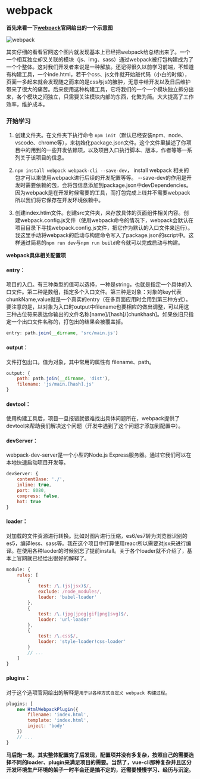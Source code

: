 # webpack

**首先来看一下[webpack](https://www.webpackjs.com/)官网给出的一个示意图**

![webpack](./static/img/webpack.png)

其实仔细的看看官网这个图片就发现基本上已经把webpack给总结出来了。一个一个相互独立却又关联的模块（js、img、sass）通过webpack被打包构建成为了一个个整体。这对我们开发者来说是一种解放。还记得很久以前学习前端，不知道有构建工具，一个inde.html，若干个css、js文件就开始敲代码（小白的时候），页面一多起来就会发现随之而来的是css与js的臃肿，无意中给开发以及日后维护带来了很大的痛苦。后来使用这种构建工具，它将我们的一个一个模块独立拆分出来，各个模块之间独立，只需要关注模块内部的东西，化繁为简。大大提高了工作效率，维护成本。

### 开始学习

1. 创建文件夹。在文件夹下执行命令 ```npm init```（默认已经安装npm、node、vscode、chrome等），来初始化package.json文件。这个文件里描述了你项目中的用到的一些开发依赖项，以及项目入口执行脚本、版本，作者等等一系列关于该项目的信息。

2. ```npm install webpack webpack-cli --save-dev```， install webpack 相关的包才可以来使用webpack进行后续的开发配置等等。 --save-dev的作用是开发时需要依赖的包，会将包信息添加到package.json中devDependencies。因为webpack是在开发时候需要的工具，而打包完成上线并不需要webpack所以我们将它保存在开发环境依赖中。

3. 创建index.htlm文件。创建src文件夹，来存放具体的页面组件相关内容。创建webpack.config.js文件（使用webpack命令的情况下，webpack会默认在项目目录下寻找webpack.config.js文件，把它作为默认的入口文件来运行）。我这里手动将webpack的启动与构建命令写入了package.json的script中。这样通过简易的```npm run dev```与```npm run build```命令就可以完成启动与构建。

**webpack具体相关配置项**

#### entry：

项目的入口。有三种类型的值可以选择，一种是string，也就是指定一个具体的入口文件。第二种是数组，指定多个入口文件。第三种是对象：对象的key代表chunkName,value就是一个真实的entry（在多页面应用时会用到第三种方式）。要注意的是，以对象为入口时output中filename也要相应的做出调整，可以用这三种占位符来表达你输出的文件名称[name]/[hash]/[chunkhash]。如果依旧只指定一个出口文件名称的，打包出的结果会被覆盖掉。

```js
entry: path.join(__dirname, 'src/main.js')
```

#### output：

文件打包出口。值为对象，其中常用的属性有 filename、path。

```js
output: {
    path: path.join(__dirname, 'dist'),
    filename: 'js/main.[hash].js'
}
```

#### devtool：

使用构建工具后，项目一旦报错就很难找出具体问题所在，webpack提供了devtool来帮助我们解决这个问题（开发中遇到了这个问题才添加到配置中）。

#### devServer：

webpack-dev-server是一个小型的Node.js Express服务器。通过它我们可以在本地快速启动项目开发等。

```js
devServer: {
    contentBase: './',
    inline: true,
    port: 8080,
    compress: false,
    hot: true
}
```

#### loader：

对加载的文件资源进行转换。比如对图片进行压缩，es6/es7转为浏览器识别的es5，编译less、sass等。我在这个项目中打算使用reacr所以需要对jsx来进行编译。在使用各种laoder的时候别忘了提前install。关于各个loader就不介绍了，基本上官网就已经给出很好的解释了。
```js
module: {
    rules: [
        {
            test: /\.(js|jsx)$/,
            exclude: /node_modules/,
            loader: 'babel-loader'
        },
        {
            test: /\.(jpg|jpeg|gif|png|svg)$/,
            loader: 'url-loader'
        },
        {
            test: /\.css$/,
            loader: 'style-loader!css-loader'
        }
        // ...
    ]
}
```

#### plugins：

对于这个选项官网给出的解释是```用于以各种方式自定义 webpack 构建过程```。
```js
plugins: [
    new HtmlWebpackPlugin({
        filename: 'index.html',
        template: 'index.html',
        inject: 'body'
    })
    // ...
}
```

**马后炮一发。其实整体配置完了后发现，配置项并没有多复杂，按照自己的需要选择不同的loader、plugin来满足项目的需要。当然了，vue-cli那种复杂并且区分开发环境生产环境的架子一时半会还是搞不定的，还需要慢慢学习、经历与沉淀。**